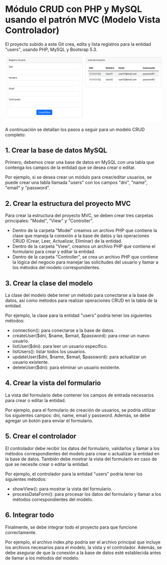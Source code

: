 # Módulo CRUD con PHP y MySQL usando el patrón MVC (Modelo Vista Controlador)

El proyecto subido a este Git crea, edita y lista registros para la entidad "users", usando PHP, MySQL y Bootsrap 5.3.

![Imagen de la página inicial del proyecto](/mvcPeople/project.png)

A continuación se detallan los pasos a seguir para un modelo CRUD completo:

## 1. Crear la base de datos MySQL

Primero, debemos crear una base de datos en MySQL con una tabla que contenga los campos de la entidad que se desea crear o editar. 

Por ejemplo, si se desea crear un módulo para crear/editar usuarios, se puede crear una tabla llamada "users" con los campos "dni", "name", "email" y "password".

## 2. Crear la estructura del proyecto MVC

Para crear la estructura del proyecto MVC, se deben crear tres carpetas principales: "Model", "View" y "Controller".

- Dentro de la carpeta "Model" creamos un archivo PHP que contiene la clase que maneja la conexión a la base de datos y las operaciones CRUD (Crear, Leer, Actualizar, Eliminar) de la entidad. 
- Dentro de la carpeta "View", creamos un archivo PHP que contiene el formulario para crear y editar la entidad. 
- Dentro de la carpeta "Controller", se crea un archivo PHP que contiene la lógica del negocio para manejar las solicitudes del usuario y llamar a los métodos del modelo correspondientes.

## 3. Crear la clase del modelo

La clase del modelo debe tener un método para conectarse a la base de datos, así como métodos para realizar operaciones CRUD en la tabla de la entidad.

Por ejemplo, la clase para la entidad "users" podría tener los siguientes métodos:

- connection(): para conectarse a la base de datos.
- createUser($dni, $name, $email, $password): para crear un nuevo usuario.
- listUser($dni): para leer un usuario específico.
- listUsers(): listar todos los usuarios.
- updateUser($dni, $name, $email, $password): para actualizar un usuario existente.
- deleteUser($dni): para eliminar un usuario existente.

## 4. Crear la vista del formulario

La vista del formulario debe contener los campos de entrada necesarios para crear o editar la entidad.

Por ejemplo, para el formulario de creación de usuarios, se podría utilizar los siguientes campos: dni, name, email y password. Además, se debe agregar un botón para enviar el formulario.

## 5. Crear el controlador

El controlador debe recibir los datos del formulario, validarlos y llamar a los métodos correspondientes del modelo para crear o actualizar la entidad en la base de datos. También debe mostrar la vista del formulario en caso de que se necesite crear o editar la entidad.

Por ejemplo, el controlador para la entidad "users" podría tener los siguientes métodos:

- showView(): para mostrar la vista del formulario.
- processDataForm(): para procesar los datos del formulario y llamar a los métodos correspondientes del modelo.


## 6. Integrar todo

Finalmente, se debe integrar todo el proyecto para que funcione correctamente.

Por ejemplo, el archivo index.php podría ser el archivo principal que incluye los archivos necesarios para el modelo, la vista y el controlador. Además, se debe asegurar de que la conexión a la base de datos esté establecida antes de llamar a los métodos del modelo.